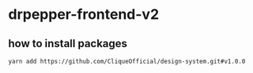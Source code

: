 # drpepper-frontend-v2

## how to install packages

```bash
yarn add https://github.com/CliqueOfficial/design-system.git#v1.0.0
```